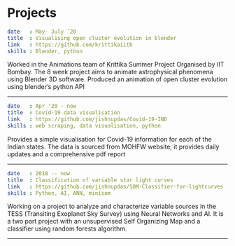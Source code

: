 # Projects

```yaml
date   : May- July ’20
title  : Visualising open cluster evolution in blender
link   : https://github.com/krittikaiitb
skills : Blender, python
```

Worked in the Animations team of Krittika Summer Project Organised by IIT Bombay. The 8 week project aims to 
animate astrophysical phenomena using Blender 3D software. 
Produced an animation of open cluster evolution using blender’s python API

---


```yaml
date   : Apr '20 - now
title  : Covid-19 data visualisation
link   : https://github.com/jishnupdas/Covid-19-IND
skills : web scraping, data visualisation, python
```

Provides a simple visualisation for Covid-19 information for each of the Indian states. The data is sourced from MOHFW website, it provides daily updates and a comprehensive pdf report

---


```yaml
date   : 2018 -- now
title  : Classification of variable star light curves
link   : https://github.com/jishnupdas/SOM-Classifier-for-lightcurves
skills : Python, AI, ANN, minisom
```

Working on a project to analyze and characterize variable sources in the TESS (Transiting Exoplanet Sky Survey) using Neural Networks and AI. It is a two part project with an unsupervised Self Organizing Map and a classifier using random forests algorithm. 

---
